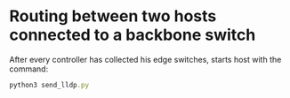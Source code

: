 # Routing between two hosts connected to a backbone switch
After every controller has collected his edge switches, starts host with the command: 

```ruby
python3 send_lldp.py
```
